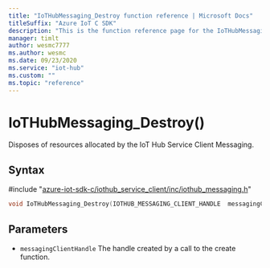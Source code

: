 ```yaml
---                             
title: "IoTHubMessaging_Destroy function reference | Microsoft Docs" 
titleSuffix: "Azure IoT C SDK"            
description: "This is the function reference page for the IoTHubMessaging_Destroy() function in the Azure IoT C SDK. This SDK is used with Azure IoT Hub and Azure IoT Hub Device Provisioning Service"            
manager: timlt                 
author: wesmc7777              
ms.author: wesmc               
ms.date: 09/23/2020                    
ms.service: "iot-hub"             
ms.custom: ""                
ms.topic: "reference"        
---                            
```


# IoTHubMessaging_Destroy()

Disposes of resources allocated by the IoT Hub Service Client Messaging.

## Syntax

\#include "[azure-iot-sdk-c/iothub_service_client/inc/iothub_messaging.h](../iothub-messaging-h.md)"  
```C
void IoTHubMessaging_Destroy(IOTHUB_MESSAGING_CLIENT_HANDLE  messagingClientHandle);
```

## Parameters
* `messagingClientHandle` The handle created by a call to the create function.

